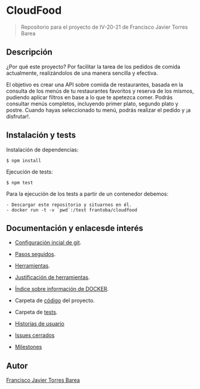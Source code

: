 # CloudFood
> Repositorio para el proyecto de IV-20-21 de Francisco Javier Torres Barea

## Descripción

¿Por qué este proyecto? Por facilitar la tarea de los pedidos de comida actualmente, realizándolos de una manera sencilla y efectiva.

El objetivo es crear una API sobre comida de restaurantes, basada en la consulta de los menús de tu restaurantes favoritos y reserva de los mismos, pudiendo aplicar filtros en base a lo que te apetezca comer. Podrás consultar menús completos, incluyendo primer plato, segundo plato y postre. Cuando hayas seleccionado tu menú, podrás realizar el pedido y ¡a disfrutar!.

## Instalación y tests
Instalación de dependencias:
~~~
$ npm install
~~~
Ejecución de tests:
~~~
$ npm test
~~~

Para la ejecución de los tests a partir de un contenedor debemos:
~~~
- Descargar este repositorio y situarnos en él.
- docker run -t -v `pwd`:/test frantoba/cloudfood
~~~


## Documentación y enlacesde interés
- [Configuración incial de git](./docs/configuracion_inicial.md).
- [Pasos seguidos](./docs/pasos.md).
- [Herramientas](./docs/herramientas.md).

- [Justificación de herramientas](./docs/just_her.md).
- [Índice sobre información de DOCKER](./docs/indicedocker.md).

- Carpeta de [código](./src) del proyecto.
- Carpeta de [tests](./tests).
- [Historias de usuario](https://github.com/FranToBa/CloudFood/issues)
- [Issues cerrados](https://github.com/FranToBa/CloudFood/issues?q=is%3Aissue+is%3Aclosed)
- [Milestones](https://github.com/FranToBa/CloudFood/milestones)




## Autor
[Francisco Javier Torres Barea](https://github.com/FranToBa)


